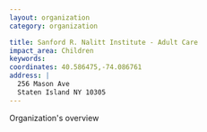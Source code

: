 ```yaml
---
layout: organization
category: organization

title: Sanford R. Nalitt Institute - Adult Care
impact_area: Children
keywords: 
coordinates: 40.586475,-74.086761
address: |
  256 Mason Ave
  Staten Island NY 10305
---
```

Organization's overview
